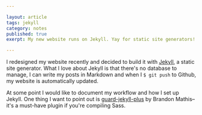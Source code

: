 ```yaml
---

layout: article  
tags: jekyll  
category: notes  
published: true 
exerpt: My new website runs on Jekyll. Yay for static site generators!

---
```


I redesigned my website recently and decided to build it with [Jekyll](http://jekyllrb.com), a static site generator. What I love about Jekyll is that there's no database to manage, I can write my posts in Markdown and when I `$ git push` to Github, my website is automatically updated.

At some point I would like to document my workflow and how I set up Jekyll. One thing I want to point out is [guard-jekyll-plus](https://github.com/imathis/guard-jekyll-plus) by Brandon Mathis–it's a must-have plugin if you're compiling Sass.
